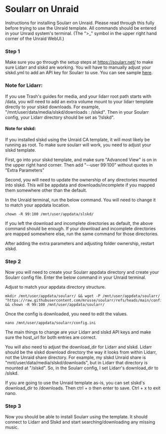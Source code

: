 # Soularr on Unraid
Instructions for installing Soularr on Unraid. Please read through this fully before trying to use the Unraid template. All commands should be entered in your Unraid system's terminal. (The ">_" symbol in the upper right hand corner of the Unraid WebUI.)

### Step 1

Make sure you go through the setup steps at https://soularr.net/ to make sure Lidarr and slskd are working. You will have to manually adjust your slskd.yml to add an API key for Soularr to use. You can see sample [here](https://github.com/JPDVM2014/soularr/blob/main/sample_smskd.yml).

### Note for Lidarr:

If you use Trash's guides for media, and your lidarr root path starts with /data, you will need to add an extra volume mount to your lidarr template directly to your slskd downloads. For example, "/mnt/user/data/media/slskd/downloads : /slskd". Then in your Soularr config, your Lidarr directory should be set as ”/slskd".

#### Note for slskd:

If you installed slskd using the Unraid CA template, it will most likely be running as root. To make sure soularr will work, you need to adjust your slskd template.

First, go into your slskd template, and make sure "Advanced View" is on in the upper right hand corner. Then add "--user 99:100" without quotes in "Extra Parameters"

Second, you will need to update the ownership of any directories mounted into slskd. This will be appdata and downloads/incomplete if you mapped them somewhere other than the default.

In the Unraid terminal, run the below command. You will need to change it to match your appdata location.

    chown -R 99:100 /mnt/user/appdata/slskd/

If you left the download and incomplete directories as default, the above command should be enough. If your download and incomplete directories are mapped somewhere else, run the same command for those directories. 

After adding the extra parameters and adjusting folder ownership, restart slskd.

### Step 2

Now you will need to create your Soularr appdata directory and create your Soularr config file. Enter the below command in your Unraid terminal.

Adjust to match your appdata directory structure.

    mkdir /mnt/user/appdata/soularr/ && wget -P /mnt/user/appdata/soularr/ "https://raw.githubusercontent.com/mrusse/soularr/refs/heads/main/config.ini" && chown -R 99:100 /mnt/user/appdata/soularr/

Once the config is downloaded, you need to edit the values.

    nano /mnt/user/appdata/soularr/config.ini

The main things to change are your Lidarr and slskd API keys and make sure the host_url for both entries are correct. 

You will also need to adjust the download_dir for Lidarr and slskd. Lidarr should be the slskd download directory the way it looks from within Lidarr, not the Unraid share directory. For example, my slskd Unraid share is "mnt/user/data/media/slskd/downloads", but in Lidarr that directory is mounted at "/slskd". So, in the Soularr config, I set Lidarr's download_dir to /slskd.

If you are going to use the Unraid template as-is, you can set slskd's download_dir to /downloads. Then ctrl + o then enter to save. Ctrl + x to exit nano.

### Step 3

Now you should be able to install Soularr using the template. It should connect to Lidarr and Slskd and start searching/downloading any missing music.

